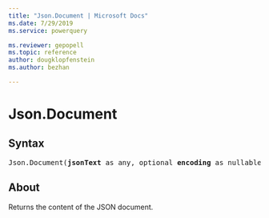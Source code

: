 ```yaml
---
title: "Json.Document | Microsoft Docs"
ms.date: 7/29/2019
ms.service: powerquery

ms.reviewer: gepopell
ms.topic: reference
author: dougklopfenstein
ms.author: bezhan

---
```

# Json.Document

## Syntax

<pre>
Json.Document(<b>jsonText</b> as any, optional <b>encoding</b> as nullable number) as any
</pre>

## About  
Returns the content of the JSON document.
